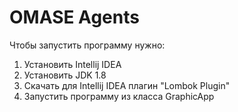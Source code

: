 # OMASE Agents


Чтобы запустить программу нужно:
1. Установить Intellij IDEA
2. Установить JDK 1.8
3. Скачать для Intellij IDEA плагин "Lombok Plugin"
4. Запустить программу из класса GraphicApp
